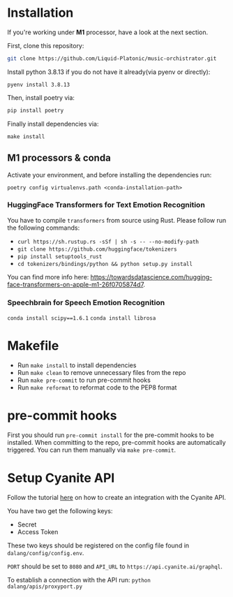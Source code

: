 # Installation

If you're working under **M1** processor, have a look at the next section.

First, clone this repository:
```bash
git clone https://github.com/Liquid-Platonic/music-orchistrator.git
```

Install python 3.8.13 if you do not have it already(via pyenv or directly):
```shell
pyenv install 3.8.13
```

Then, install poetry via:
```bash
pip install poetry
```
Finally install dependencies via:
```shell
make install
```

## M1 processors & conda

Activate your environment, and before installing the dependencies run:
```shell
poetry config virtualenvs.path <conda-installation-path>
```

### HuggingFace Transformers for Text Emotion Recognition

You have to compile `transformers` from source using Rust. Please follow run the following commands:

- `curl https://sh.rustup.rs -sSf | sh -s -- --no-modify-path`
- `git clone https://github.com/huggingface/tokenizers`
- `pip install setuptools_rust`
- `cd tokenizers/bindings/python && python setup.py install`

You can find more info here: https://towardsdatascience.com/hugging-face-transformers-on-apple-m1-26f0705874d7.

### Speechbrain for Speech Emotion Recognition

`conda install scipy==1.6.1` `conda install librosa`

# Makefile

- Run `make install` to install dependencies
- Run `make clean` to remove unnecessary files from the repo
- Run `make pre-commit` to run pre-commit hooks
- Run `make reformat` to reformat code to the PEP8 format

# pre-commit hooks

First you should run `pre-commit install` for the pre-commit hooks to be installed. When committing to the repo, pre-commit hooks are automatically triggered. You can run them manually via `make pre-commit`.

# Setup Cyanite API

Follow the tutorial [here](https://api-docs.cyanite.ai/docs/create-integration) on how to create an integration with the Cyanite API.

You have two get the following keys:
- Secret
- Access Token

These two keys should be registered on the config file found in `dalang/config/config.env`.

`PORT` should be set to `8080` and `API_URL` to `https://api.cyanite.ai/graphql`.

To establish a connection with the API run:
`python dalang/apis/proxyport.py`